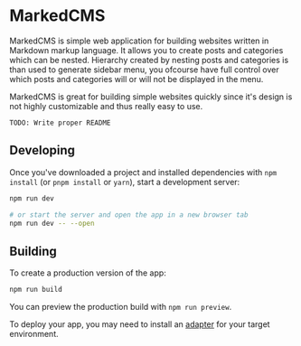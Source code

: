 # MarkedCMS

MarkedCMS is simple web application for building websites written in Markdown
markup language. It allows you to create posts and categories which can be nested.
Hierarchy created by nesting posts and categories is than used to generate sidebar
menu, you ofcourse have full control over which posts and categories will or will
not be displayed in the menu.

MarkedCMS is great for building simple websites quickly since it's design is
not highly customizable and thus really easy to use.

`TODO: Write proper README`


## Developing

Once you've downloaded a project and installed dependencies with `npm install` (or `pnpm install` or `yarn`), start a development server:

```bash
npm run dev

# or start the server and open the app in a new browser tab
npm run dev -- --open
```

## Building

To create a production version of the app:

```bash
npm run build
```

You can preview the production build with `npm run preview`.

To deploy your app, you may need to install an [adapter](https://kit.svelte.dev/docs/adapters) for your target environment.
